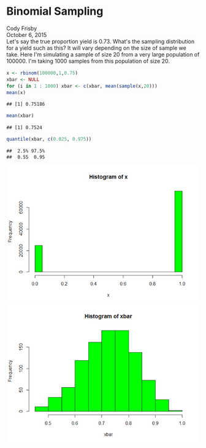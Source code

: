 # Binomial Sampling
Cody Frisby  
October 6, 2015  
Let's say the true proportion yield is 0.73. 
What's the sampling distribution for a yield such as this?
It will vary depending on the size of sample we take.
Here I'm simulating a sample of size 20 from a very large population
of 100000.  I'm taking 1000 samples from this population of size 20.

```r
x <- rbinom(100000,1,0.75)
xbar <- NULL
for (i in 1 : 1000) xbar <- c(xbar, mean(sample(x,20)))
mean(x)
```

```
## [1] 0.75186
```

```r
mean(xbar)
```

```
## [1] 0.7524
```

```r
quantile(xbar, c(0.025, 0.975))
```

```
##  2.5% 97.5% 
##  0.55  0.95
```

![](Binomial_files/figure-html/unnamed-chunk-2-1.png) ![](Binomial_files/figure-html/unnamed-chunk-2-2.png) 
